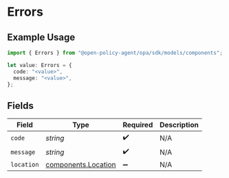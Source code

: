 # Errors

## Example Usage

```typescript
import { Errors } from "@open-policy-agent/opa/sdk/models/components";

let value: Errors = {
  code: "<value>",
  message: "<value>",
};
```

## Fields

| Field                                                             | Type                                                              | Required                                                          | Description                                                       |
| ----------------------------------------------------------------- | ----------------------------------------------------------------- | ----------------------------------------------------------------- | ----------------------------------------------------------------- |
| `code`                                                            | *string*                                                          | :heavy_check_mark:                                                | N/A                                                               |
| `message`                                                         | *string*                                                          | :heavy_check_mark:                                                | N/A                                                               |
| `location`                                                        | [components.Location](../../../sdk/models/components/location.md) | :heavy_minus_sign:                                                | N/A                                                               |